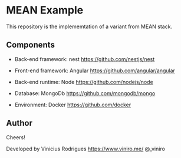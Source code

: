 # MEAN Example

This repository is the implememtation of a variant from MEAN stack.

## Components

- Back-end framework: nest
  https://github.com/nestjs/nest

- Front-end framework: Angular
  https://github.com/angular/angular

- Back-end runtime: Node
  https://github.com/nodejs/node

- Database: MongoDb
  https://github.com/mongodb/mongo

- Environment: Docker
  https://github.com/docker

## Author

Cheers!

Developed by Vinicius Rodrigues https://www.viniro.me/ @\_viniro
